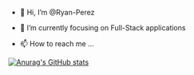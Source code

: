 - 👋 Hi, I’m @Ryan-Perez
- 🌱 I’m currently focusing on Full-Stack applications

- 📫 How to reach me ...

[![Anurag's GitHub stats](https://github-readme-stats.vercel.app/api?username=Ryan-Perez)](https://github.com/anuraghazra/github-readme-stats)
